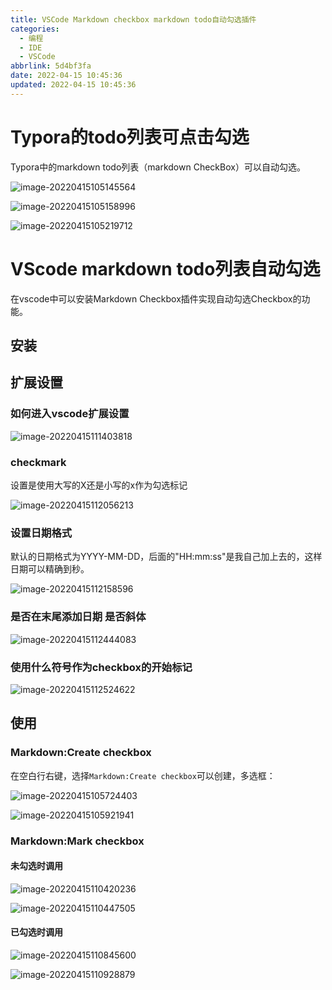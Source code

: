 ```yaml
---
title: VSCode Markdown checkbox markdown todo自动勾选插件
categories:
  - 编程
  - IDE
  - VSCode
abbrlink: 5d4bf3fa
date: 2022-04-15 10:45:36
updated: 2022-04-15 10:45:36
---
```

# Typora的todo列表可点击勾选

Typora中的markdown todo列表（markdown CheckBox）可以自动勾选。

![image-20220415105145564](https://raw.githubusercontent.com/lanlan2017/images/master/Blog/2022/04/20220415105145.png)

![image-20220415105158996](https://raw.githubusercontent.com/lanlan2017/images/master/Blog/2022/04/20220415105159.png)

![image-20220415105219712](https://raw.githubusercontent.com/lanlan2017/images/master/Blog/2022/04/20220415105219.png)

# VScode markdown todo列表自动勾选

在vscode中可以安装Markdown Checkbox插件实现自动勾选Checkbox的功能。

<!-- more -->

## 安装

## 扩展设置

### 如何进入vscode扩展设置

![image-20220415111403818](https://raw.githubusercontent.com/lanlan2017/images/master/Blog/2022/04/20220415111403.png)

### checkmark

设置是使用大写的X还是小写的x作为勾选标记

![image-20220415112056213](https://raw.githubusercontent.com/lanlan2017/images/master/Blog/2022/04/20220415112056.png)

### 设置日期格式

默认的日期格式为YYYY-MM-DD，后面的"HH:mm:ss"是我自己加上去的，这样日期可以精确到秒。

![image-20220415112158596](https://raw.githubusercontent.com/lanlan2017/images/master/Blog/2022/04/20220415112158.png)

### 是否在末尾添加日期 是否斜体

![image-20220415112444083](https://raw.githubusercontent.com/lanlan2017/images/master/Blog/2022/04/20220415112444.png)

### 使用什么符号作为checkbox的开始标记

![image-20220415112524622](https://raw.githubusercontent.com/lanlan2017/images/master/Blog/2022/04/20220415112524.png)

## 使用

### Markdown:Create checkbox

在空白行右键，选择`Markdown:Create checkbox`可以创建，多选框：

![image-20220415105724403](https://raw.githubusercontent.com/lanlan2017/images/master/Blog/2022/04/20220415105724.png)



![image-20220415105921941](https://raw.githubusercontent.com/lanlan2017/images/master/Blog/2022/04/20220415105922.png)
[](..\..\..\..\..\..\..\lanlan2017\images\master\Blog\2022\04\20220415105922.png)
### Markdown:Mark checkbox

#### 未勾选时调用

![image-20220415110420236](https://raw.githubusercontent.com/lanlan2017/images/master/Blog/2022/04/20220415110420.png)

![image-20220415110447505](https://raw.githubusercontent.com/lanlan2017/images/master/Blog/2022/04/20220415110447.png)

#### 已勾选时调用

![image-20220415110845600](https://raw.githubusercontent.com/lanlan2017/images/master/Blog/2022/04/20220415110911.png)



![image-20220415110928879](https://raw.githubusercontent.com/lanlan2017/images/master/Blog/2022/04/20220415110928.png)
